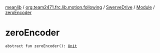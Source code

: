 [meanlib](../../../index.md) / [org.team2471.frc.lib.motion.following](../../index.md) / [SwerveDrive](../index.md) / [Module](index.md) / [zeroEncoder](./zero-encoder.md)

# zeroEncoder

`abstract fun zeroEncoder(): `[`Unit`](https://kotlinlang.org/api/latest/jvm/stdlib/kotlin/-unit/index.html)